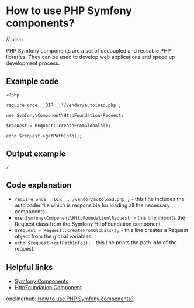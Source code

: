 # How to use PHP Symfony components?
// plain

PHP Symfony components are a set of decoupled and reusable PHP libraries. They can be used to develop web applications and speed up development process.

## Example code

```
<?php

require_once __DIR__.'/vendor/autoload.php';

use Symfony\Component\HttpFoundation\Request;

$request = Request::createFromGlobals();

echo $request->getPathInfo();
```

## Output example

```
/
```

## Code explanation

- `require_once __DIR__.'/vendor/autoload.php';` - this line includes the autoloader file which is responsible for loading all the necessary components.
- `use Symfony\Component\HttpFoundation\Request;` - this line imports the Request class from the Symfony HttpFoundation component.
- `$request = Request::createFromGlobals();` - this line creates a Request object from the global variables.
- `echo $request->getPathInfo();` - this line prints the path info of the request.

## Helpful links
- [Symfony Components](https://symfony.com/components)
- [HttpFoundation Component](https://symfony.com/doc/current/components/http_foundation.html)

onelinerhub: [How to use PHP Symfony components?](https://onelinerhub.com/php-symfony/how-to-use-php-symfony-components)